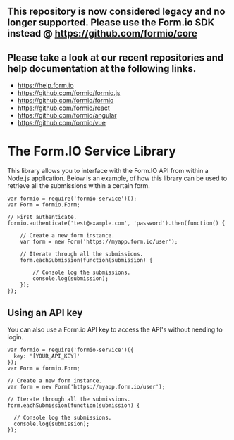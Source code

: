 ## This repository is now considered legacy and no longer supported. Please use the Form.io SDK instead @ https://github.com/formio/core

## Please take a look at our recent repositories and help documentation at the following links.
 - https://help.form.io
 - https://github.com/formio/formio.js
 - https://github.com/formio/formio
 - https://github.com/formio/react
 - https://github.com/formio/angular
 - https://github.com/formio/vue

The Form.IO Service Library
========================
This library allows you to interface with the Form.IO API from within a Node.js application. Below is an example,
of how this library can be used to retrieve all the submissions within a certain form.

```
var formio = require('formio-service')();
var Form = formio.Form;

// First authenticate.
formio.authenticate('test@example.com', 'password').then(function() {

    // Create a new form instance.
    var form = new Form('https://myapp.form.io/user');

    // Iterate through all the submissions.
    form.eachSubmission(function(submission) {

        // Console log the submissions.
        console.log(submission);
    });
});
```

Using an API key
----------------
You can also use a Form.io API key to access the API's without needing to login.

```
var formio = require('formio-service')({
  key: '[YOUR_API_KEY]'
});
var Form = formio.Form;

// Create a new form instance.
var form = new Form('https://myapp.form.io/user');

// Iterate through all the submissions.
form.eachSubmission(function(submission) {

  // Console log the submissions.
  console.log(submission);
});
```
